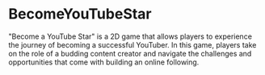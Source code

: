 # BecomeYouTubeStar
 "Become a YouTube Star" is a 2D game that allows players to experience the journey of becoming a successful YouTuber. In this game, players take on the role of a budding content creator and navigate the challenges and opportunities that come with building an online following.
